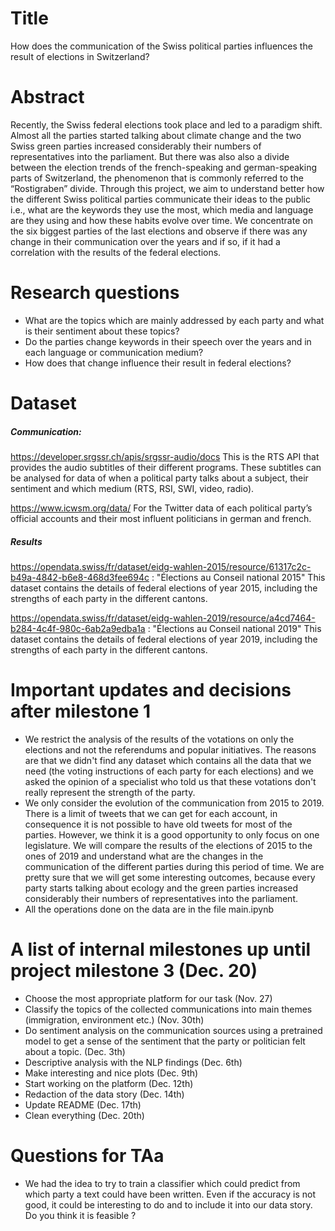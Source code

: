 # Title
How does the communication of the Swiss political parties influences the result of elections in Switzerland?

# Abstract
Recently, the Swiss federal elections took place and led to a paradigm shift. Almost all the parties started talking about climate change and the two Swiss green parties increased considerably their numbers of representatives into the parliament. But there was also also a divide between the election trends of the french-speaking and german-speaking parts of Switzerland, the phenomenon that is commonly referred to the “Rostigraben” divide.
Through this project, we aim to understand better how the different Swiss political parties communicate their ideas to the public i.e., what are the keywords they use the most, which media and language are they using and how these habits evolve over time.
We concentrate on the six biggest parties of the last elections and observe if there was any change in their communication over the years and if so, if it had a correlation with the results of the federal elections.

# Research questions
- What are the topics which are mainly addressed by each party and what is their sentiment about these topics?
- Do the parties change keywords in their speech over the years and in each language or communication medium?
- How does that change influence their result in federal elections?

# Dataset

##### Communication:
https://developer.srgssr.ch/apis/srgssr-audio/docs This is the RTS API that provides the audio subtitles of their different programs. These subtitles can be analysed for data of when a political party talks about a subject, their sentiment and which medium (RTS, RSI, SWI, video, radio).

https://www.icwsm.org/data/ For the Twitter data of each political party’s official accounts and their most influent politicians in german and french.

##### Results
https://opendata.swiss/fr/dataset/eidg-wahlen-2015/resource/61317c2c-b49a-4842-b6e8-468d3fee694c : "Élections au Conseil national 2015"
This dataset contains the details of federal elections of year 2015, including the strengths of each party in the different cantons.

https://opendata.swiss/fr/dataset/eidg-wahlen-2019/resource/a4cd7464-b284-4c4f-980c-6ab2a9edba1a : "Élections au Conseil national 2019"
This dataset contains the details of federal elections of year 2019, including the strengths of each party in the different cantons.

# Important updates and decisions after milestone 1
- We restrict the analysis of the results of the votations on only the elections and not the referendums and popular initiatives. The reasons are that we didn't find any dataset which contains all the data that we need (the voting instructions of each party for each elections) and we asked the opinion of a specialist who told us that these votations don't really represent the strength of the party.
- We only consider the evolution of the communication from 2015 to 2019. There is a limit of tweets that we can get for each account, in consequence it is not possible to have old tweets for most of the parties. However, we think it is a good opportunity to only focus on one legislature. We will compare the results of the elections of 2015 to the ones of 2019 and understand what are the changes in the communication of the different parties during this period of time. We are pretty sure that we will get some interesting outcomes, because every party starts talking about ecology and the green parties increased considerably their numbers of representatives into the parliament.
- All the operations done on the data are in the file main.ipynb

# A list of internal milestones up until project milestone 3 (Dec. 20)
- Choose the most appropriate platform for our task (Nov. 27)
- Classify the topics of the collected communications into main themes (immigration, environment etc.) (Nov. 30th)
- Do sentiment analysis on the communication sources using a pretrained model to get a sense of the sentiment that the party or politician felt about a topic. (Dec. 3th)
- Descriptive analysis with the NLP findings (Dec. 6th)
- Make interesting and nice plots (Dec. 9th)
- Start working on the platform (Dec. 12th)
- Redaction of the data story (Dec. 14th)
- Update README (Dec. 17th)
- Clean everything (Dec. 20th)

# Questions for TAa
  - We had the idea to try to train a classifier which could predict from which party a text could have been written. Even if the accuracy is not good, it could be interesting to do and to include it into our data story. Do you think it is feasible ?
